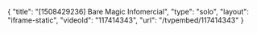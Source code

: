 {
    "title": "[1508429236] Bare Magic Infomercial",
    "type": "solo",
    "layout": "iframe-static",
    "videoId": "117414343",
    "url": "\/tvpembed\/117414343"
}